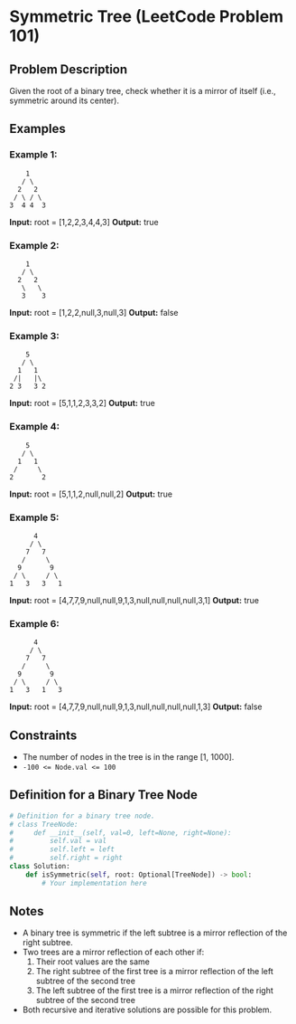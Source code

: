 # Symmetric Tree (LeetCode Problem 101)

## Problem Description

Given the root of a binary tree, check whether it is a mirror of itself (i.e., symmetric around its center).

## Examples

### Example 1:
```
    1
   / \
  2   2
 / \ / \
3  4 4  3
```
**Input:** root = [1,2,2,3,4,4,3]
**Output:** true

### Example 2:
```
    1
   / \
  2   2
   \   \
   3    3
```
**Input:** root = [1,2,2,null,3,null,3]
**Output:** false

### Example 3:
```
    5
   / \
  1   1
 /|   |\
2 3   3 2
```
**Input:** root = [5,1,1,2,3,3,2]
**Output:** true

### Example 4:
```
    5
   / \
  1   1
 /     \
2       2
```
**Input:** root = [5,1,1,2,null,null,2]
**Output:** true

### Example 5:
```
      4
     / \
    7   7
   /     \
  9       9
 / \     / \
1   3   3   1
```
**Input:** root = [4,7,7,9,null,null,9,1,3,null,null,null,null,3,1]
**Output:** true

### Example 6:
```
      4
     / \
    7   7
   /     \
  9       9
 / \     / \
1   3   1   3
```
**Input:** root = [4,7,7,9,null,null,9,1,3,null,null,null,null,1,3]
**Output:** false

## Constraints

- The number of nodes in the tree is in the range [1, 1000].
- `-100 <= Node.val <= 100`

## Definition for a Binary Tree Node

```python
# Definition for a binary tree node.
# class TreeNode:
#     def __init__(self, val=0, left=None, right=None):
#         self.val = val
#         self.left = left
#         self.right = right
class Solution:
    def isSymmetric(self, root: Optional[TreeNode]) -> bool:
        # Your implementation here
```

## Notes

- A binary tree is symmetric if the left subtree is a mirror reflection of the right subtree.
- Two trees are a mirror reflection of each other if:
  1. Their root values are the same
  2. The right subtree of the first tree is a mirror reflection of the left subtree of the second tree
  3. The left subtree of the first tree is a mirror reflection of the right subtree of the second tree
- Both recursive and iterative solutions are possible for this problem.